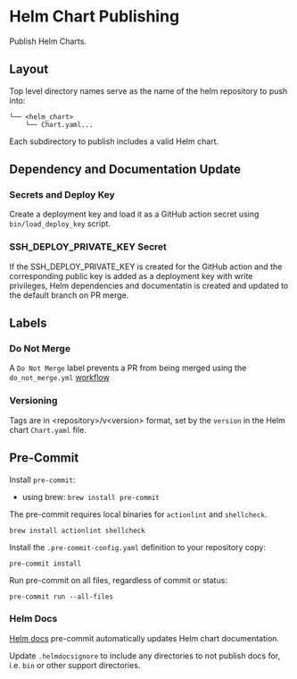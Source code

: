 # Helm Chart Publishing

Publish Helm Charts.

## Layout

Top level directory names serve as the name of the helm repository to push into:

```text
└── <helm_chart>
    └── Chart.yaml...
```

Each subdirectory to publish includes a valid Helm chart.

## Dependency and Documentation Update

### Secrets and Deploy Key

Create a deployment key and load it as a GitHub action secret using `bin/load_deploy_key` script.

### SSH_DEPLOY_PRIVATE_KEY Secret

If the SSH_DEPLOY_PRIVATE_KEY is created for the GitHub action and the corresponding public key is added
as a deployment key with write privileges, Helm dependencies and documentatin is created and updated
to the default branch on PR merge.

## Labels

### Do Not Merge

A `Do Not Merge` label prevents a PR from being merged using the `do_not_merge.yml` [workflow](.github/workflows/do_not_merge.yml)

### Versioning

Tags are in \<repository>/v\<version> format, set by the `version` in the Helm chart `Chart.yaml` file.

## Pre-Commit

Install `pre-commit`:

- using brew: `brew install pre-commit`

The pre-commit requires local binaries for `actionlint` and `shellcheck`.

`brew install actionlint shellcheck`

Install the `.pre-commit-config.yaml` definition to your repository copy:

`pre-commit install`

Run pre-commit on all files, regardless of commit or status:

`pre-commit run --all-files`

### Helm Docs

[Helm docs](https://github.com/norwoodj/helm-docs) pre-commit automatically updates Helm chart documentation.

Update `.helmdocsignore` to include any directories to not publish docs for, i.e. `bin` or other support directories.
